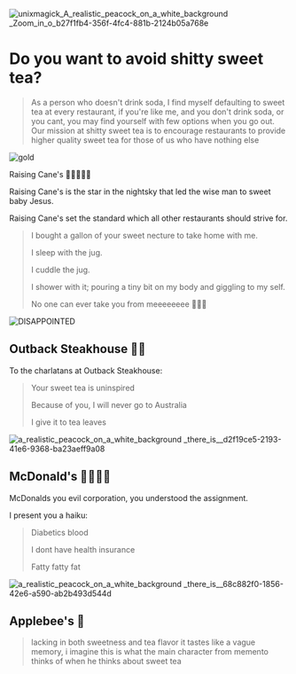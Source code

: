 ![unixmagick_A_realistic_peacock_on_a_white_background _Zoom_in_o_b27f1fb4-356f-4fc4-881b-2124b05a768e](https://github.com/user-attachments/assets/a9cedf5f-17b1-42f3-8a70-bc65092d879f)

# Do you want to avoid shitty sweet tea?
> As a person who doesn't drink soda, I find myself defaulting to sweet tea at every restaurant, if you're like me, and you don't drink soda, or you cant, you may find yourself with few options when you go out. Our mission at shitty sweet tea is to encourage restaurants to provide higher quality sweet tea for those of us who have nothing else



![gold](https://github.com/user-attachments/assets/eb69d471-81a6-4fb1-a093-00e1e73914b8)

Raising Cane's 🍃🍃🍃🍃🍃

Raising Cane's is the star in the nightsky that led the wise man to sweet baby Jesus.

Raising Cane's set the standard which all other restaurants should strive for.

> I bought a gallon of your sweet necture to take home with me.
>
> I sleep with the jug.
>
> I cuddle the jug.
>
> I shower with it; pouring a tiny bit on my body and giggling to my self.
>
> No one can ever take you from meeeeeeee 🎼🎵🎶



![DISAPPOINTED](https://github.com/user-attachments/assets/03546603-842e-48ca-9272-b244af60b7df)

## Outback Steakhouse 🍃🍃

To the charlatans at Outback Steakhouse:

> Your sweet tea is uninspired
>
> Because of you, I will never go to Australia
>
> I give it to tea leaves



![a_realistic_peacock_on_a_white_background _there_is__d2f19ce5-2193-41e6-9368-ba23aeff9a08](https://github.com/user-attachments/assets/ed8ce353-2fbe-4bc3-beb5-298f2d101312)

## McDonald's 🍃🍃🍃🍃

McDonalds you evil corporation, you understood the assignment.

I present you a haiku:

> Diabetics blood
> 
> I dont have health insurance
> 
> Fatty fatty fat



![a_realistic_peacock_on_a_white_background _there_is__68c882f0-1856-42e6-a590-ab2b493d544d](https://github.com/user-attachments/assets/c27a0ea2-e9bd-4caf-99e8-d18717438bc5)


## Applebee's 🍃

> lacking in both sweetness and tea flavor it tastes like a vague memory, i imagine this is what the main character from memento thinks of when he thinks about sweet tea



